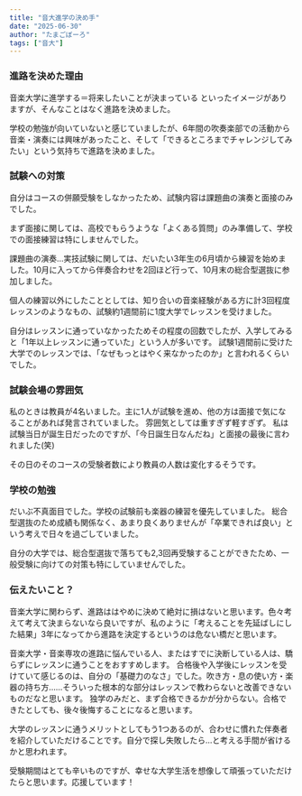 ```yaml
---
title: "音大進学の決め手"
date: "2025-06-30"
author: "たまごぼーろ"
tags: ["音大"]
---
```


### 進路を決めた理由
音楽大学に進学する＝将来したいことが決まっている
といったイメージがありますが、そんなことはなく進路を決めました。

学校の勉強が向いていないと感じていましたが、6年間の吹奏楽部での活動から音楽・演奏には興味があったこと、そして「できるところまでチャレンジしてみたい」という気持ちで進路を決めました。


### 試験への対策
自分はコースの併願受験をしなかったため、試験内容は課題曲の演奏と面接のみでした。

まず面接に関しては、高校でもらうような「よくある質問」のみ準備して、学校での面接練習は特にしませんでした。

課題曲の演奏…実技試験に関しては、だいたい3年生の6月頃から練習を始めました。10月に入ってから伴奏合わせを2回ほど行って、10月末の総合型選抜に参加しました。

個人の練習以外にしたこととしては、知り合いの音楽経験がある方に計3回程度レッスンのようなもの、試験約1週間前に1度大学でレッスンを受けました。

自分はレッスンに通っていなかったためその程度の回数でしたが、入学してみると「1年以上レッスンに通っていた」という人が多いです。
試験1週間前に受けた大学でのレッスンでは、「なぜもっとはやく来なかったのか」と言われるくらいでした。

### 試験会場の雰囲気
私のときは教員が4名いました。主に1人が試験を進め、他の方は面接で気になることがあれば発言されていました。
雰囲気としては重すぎず軽すぎず。
私は試験当日が誕生日だったのですが、「今日誕生日なんだね」と面接の最後に言われました(笑)

その日のそのコースの受験者数により教員の人数は変化するそうです。

### 学校の勉強
だいぶ不真面目でした。学校の試験前も楽器の練習を優先していました。
総合型選抜のため成績も関係なく、あまり良くありませんが「卒業できれば良い」という考えで日々を過ごしていました。

自分の大学では、総合型選抜で落ちても2,3回再受験することができたため、一般受験に向けての対策も特にしていませんでした。

### 伝えたいこと？
音楽大学に関わらず、進路ははやめに決めて絶対に損はないと思います。色々考えて考えて決まらないなら良いですが、私のように「考えることを先延ばしにした結果」3年になってから進路を決定するというのは危ない橋だと思います。

音楽大学・音楽専攻の進路に悩んでいる人、またはすでに決断している人は、驕らずにレッスンに通うことをおすすめします。
合格後や入学後にレッスンを受けていて感じるのは、自分の「基礎力のなさ」でした。吹き方・息の使い方・楽器の持ち方……そういった根本的な部分はレッスンで教わらないと改善できないものだなと思います。
独学のみだと、まず合格できるかが分からない。合格できたとしても、後々後悔することになると思います。

大学のレッスンに通うメリットとしてもう1つあるのが、合わせに慣れた伴奏者を紹介していただけることです。自分で探し失敗したら…と考える手間が省けるかと思われます。


受験期間はとても辛いものですが、幸せな大学生活を想像して頑張っていただけたらと思います。応援しています！